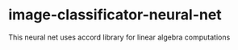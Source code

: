 # image-classificator-neural-net

This neural net uses accord library for linear algebra computations
